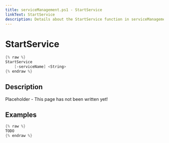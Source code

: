 ```yaml
---
title: serviceManagement.ps1 - StartService
linkText: StartService
description: Details about the StartService function in serviceManagement.ps1 helper script
---
```


# StartService

```PowerShell
{% raw %}
StartService
    [-serviceName] <String>
{% endraw %}
```

## Description

Placeholder - This page has not been written yet!

## Examples

```PowerShell
{% raw %}
TODO
{% endraw %}
```
